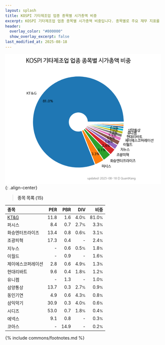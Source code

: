 ```yaml
---
layout: splash
title: KOSPI 기타제조업 업종 종목별 시가총액 비중
excerpt: KOSPI 기타제조업 업종 종목별 시가총액 비중입니다. 종목별로 주요 재무 지표를 함께 표시합니다.
header:
  overlay_color: "#800000"
  show_overlay_excerpt: false
last_modified_at: 2025-08-18
---
```



![KOSPI 기타제조업 업종 종목별 시가총액 비중](/stats/sector/images/kospi_업종_기타제조업_종목.png){: .align-center}


> **종목 목록 (15)**<a id="list"></a>

| **종목** | **PER** | **PBR** | **DIV** | **비중** |
| :------- | ------: | ------: | ------: | -------: |
| [KT&G](/033780/) | 11.8 | 1.6 | 4.0<small>%</small> | 81.0<small>%</small> |
| 퍼시스 | 8.4 | 0.7 | 2.7<small>%</small> | 3.3<small>%</small> |
| 화승엔터프라이즈 | 13.4 | 0.8 | 0.6<small>%</small> | 3.1<small>%</small> |
| 조광피혁 | 17.3 | 0.4 | - | 2.4<small>%</small> |
| 지누스 | - | 0.6 | 0.5<small>%</small> | 1.8<small>%</small> |
| 이월드 | - | 0.9 | - | 1.6<small>%</small> |
| 제이에스코퍼레이션 | 2.8 | 0.6 | 4.9<small>%</small> | 1.3<small>%</small> |
| 현대리바트 | 9.6 | 0.4 | 1.8<small>%</small> | 1.2<small>%</small> |
| 유니켐 | - | 1.3 | - | 1.0<small>%</small> |
| 삼양통상 | 13.7 | 0.3 | 2.7<small>%</small> | 0.9<small>%</small> |
| 동인기연 | 4.9 | 0.6 | 4.3<small>%</small> | 0.8<small>%</small> |
| 삼익악기 | 30.9 | 0.3 | 4.0<small>%</small> | 0.6<small>%</small> |
| 시디즈 | 53.0 | 0.7 | 1.8<small>%</small> | 0.4<small>%</small> |
| 에넥스 | 9.1 | 0.8 | - | 0.3<small>%</small> |
| 코아스 | - | 14.9 | - | 0.2<small>%</small> |

{% include commons/footnotes.md %}